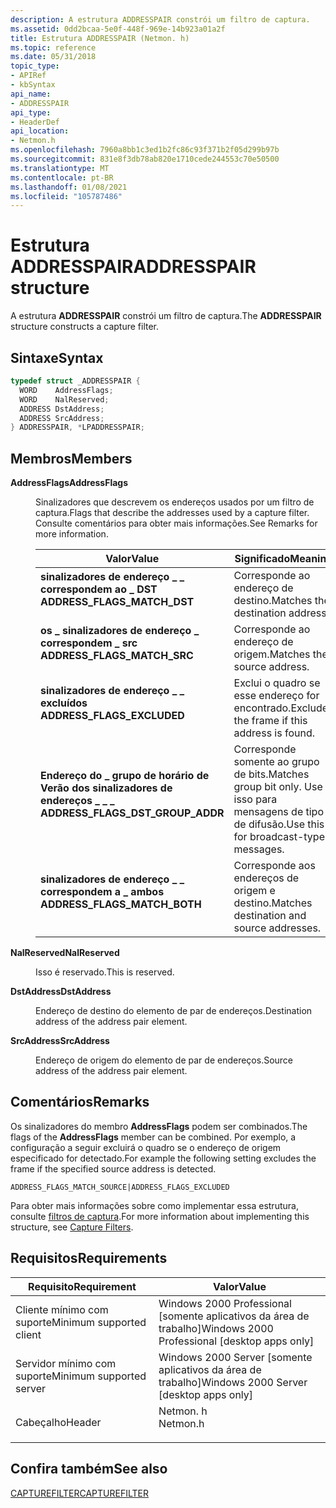 ```yaml
---
description: A estrutura ADDRESSPAIR constrói um filtro de captura.
ms.assetid: 0dd2bcaa-5e0f-448f-969e-14b923a01a2f
title: Estrutura ADDRESSPAIR (Netmon. h)
ms.topic: reference
ms.date: 05/31/2018
topic_type:
- APIRef
- kbSyntax
api_name:
- ADDRESSPAIR
api_type:
- HeaderDef
api_location:
- Netmon.h
ms.openlocfilehash: 7960a8bb1c3ed1b2fc86c93f371b2f05d299b97b
ms.sourcegitcommit: 831e8f3db78ab820e1710cede244553c70e50500
ms.translationtype: MT
ms.contentlocale: pt-BR
ms.lasthandoff: 01/08/2021
ms.locfileid: "105787486"
---
```

# <a name="addresspair-structure"></a><span data-ttu-id="88617-103">Estrutura ADDRESSPAIR</span><span class="sxs-lookup"><span data-stu-id="88617-103">ADDRESSPAIR structure</span></span>

<span data-ttu-id="88617-104">A estrutura **ADDRESSPAIR** constrói um filtro de captura.</span><span class="sxs-lookup"><span data-stu-id="88617-104">The **ADDRESSPAIR** structure constructs a capture filter.</span></span>

## <a name="syntax"></a><span data-ttu-id="88617-105">Sintaxe</span><span class="sxs-lookup"><span data-stu-id="88617-105">Syntax</span></span>


```C++
typedef struct _ADDRESSPAIR {
  WORD    AddressFlags;
  WORD    NalReserved;
  ADDRESS DstAddress;
  ADDRESS SrcAddress;
} ADDRESSPAIR, *LPADDRESSPAIR;
```



## <a name="members"></a><span data-ttu-id="88617-106">Membros</span><span class="sxs-lookup"><span data-stu-id="88617-106">Members</span></span>

<dl> <dt>

<span data-ttu-id="88617-107">**AddressFlags**</span><span class="sxs-lookup"><span data-stu-id="88617-107">**AddressFlags**</span></span>
</dt> <dd>

<span data-ttu-id="88617-108">Sinalizadores que descrevem os endereços usados por um filtro de captura.</span><span class="sxs-lookup"><span data-stu-id="88617-108">Flags that describe the addresses used by a capture filter.</span></span> <span data-ttu-id="88617-109">Consulte comentários para obter mais informações.</span><span class="sxs-lookup"><span data-stu-id="88617-109">See Remarks for more information.</span></span>



| <span data-ttu-id="88617-110">Valor</span><span class="sxs-lookup"><span data-stu-id="88617-110">Value</span></span>                                                                                                                                                                                                         | <span data-ttu-id="88617-111">Significado</span><span class="sxs-lookup"><span data-stu-id="88617-111">Meaning</span></span>                                                                  |
|---------------------------------------------------------------------------------------------------------------------------------------------------------------------------------------------------------------|--------------------------------------------------------------------------|
| <span id="ADDRESS_FLAGS_MATCH_DST"></span><span id="address_flags_match_dst"></span><dl> <span data-ttu-id="88617-112"><dt>**sinalizadores de endereço \_ \_ correspondem ao \_ DST**</dt></span><span class="sxs-lookup"><span data-stu-id="88617-112"><dt>**ADDRESS\_FLAGS\_MATCH\_DST**</dt></span></span> </dl>                 | <span data-ttu-id="88617-113">Corresponde ao endereço de destino.</span><span class="sxs-lookup"><span data-stu-id="88617-113">Matches the destination address.</span></span><br/>                              |
| <span id="ADDRESS_FLAGS_MATCH_SRC"></span><span id="address_flags_match_src"></span><dl> <span data-ttu-id="88617-114"><dt>**os \_ sinalizadores de endereço \_ correspondem \_ src**</dt></span><span class="sxs-lookup"><span data-stu-id="88617-114"><dt>**ADDRESS\_FLAGS\_MATCH\_SRC**</dt></span></span> </dl>                 | <span data-ttu-id="88617-115">Corresponde ao endereço de origem.</span><span class="sxs-lookup"><span data-stu-id="88617-115">Matches the source address.</span></span><br/>                                   |
| <span id="ADDRESS_FLAGS_EXCLUDED"></span><span id="address_flags_excluded"></span><dl> <span data-ttu-id="88617-116"><dt>**sinalizadores de endereço \_ \_ excluídos**</dt></span><span class="sxs-lookup"><span data-stu-id="88617-116"><dt>**ADDRESS\_FLAGS\_EXCLUDED**</dt></span></span> </dl>                     | <span data-ttu-id="88617-117">Exclui o quadro se esse endereço for encontrado.</span><span class="sxs-lookup"><span data-stu-id="88617-117">Excludes the frame if this address is found.</span></span><br/>                  |
| <span id="ADDRESS_FLAGS_DST_GROUP_ADDR"></span><span id="address_flags_dst_group_addr"></span><dl> <span data-ttu-id="88617-118"><dt>**Endereço do \_ grupo de horário de Verão dos sinalizadores de endereços \_ \_ \_**</dt></span><span class="sxs-lookup"><span data-stu-id="88617-118"><dt>**ADDRESS\_FLAGS\_DST\_GROUP\_ADDR**</dt></span></span> </dl> | <span data-ttu-id="88617-119">Corresponde somente ao grupo de bits.</span><span class="sxs-lookup"><span data-stu-id="88617-119">Matches group bit only.</span></span> <span data-ttu-id="88617-120">Use isso para mensagens de tipo de difusão.</span><span class="sxs-lookup"><span data-stu-id="88617-120">Use this for broadcast-type messages.</span></span><br/> |
| <span id="ADDRESS_FLAGS_MATCH_BOTH"></span><span id="address_flags_match_both"></span><dl> <span data-ttu-id="88617-121"><dt>**sinalizadores de endereço \_ \_ correspondem a \_ ambos**</dt></span><span class="sxs-lookup"><span data-stu-id="88617-121"><dt>**ADDRESS\_FLAGS\_MATCH\_BOTH**</dt></span></span> </dl>              | <span data-ttu-id="88617-122">Corresponde aos endereços de origem e destino.</span><span class="sxs-lookup"><span data-stu-id="88617-122">Matches destination and source addresses.</span></span><br/>                     |



 

</dd> <dt>

<span data-ttu-id="88617-123">**NalReserved**</span><span class="sxs-lookup"><span data-stu-id="88617-123">**NalReserved**</span></span>
</dt> <dd>

<span data-ttu-id="88617-124">Isso é reservado.</span><span class="sxs-lookup"><span data-stu-id="88617-124">This is reserved.</span></span>

</dd> <dt>

<span data-ttu-id="88617-125">**DstAddress**</span><span class="sxs-lookup"><span data-stu-id="88617-125">**DstAddress**</span></span>
</dt> <dd>

<span data-ttu-id="88617-126">Endereço de destino do elemento de par de endereços.</span><span class="sxs-lookup"><span data-stu-id="88617-126">Destination address of the address pair element.</span></span>

</dd> <dt>

<span data-ttu-id="88617-127">**SrcAddress**</span><span class="sxs-lookup"><span data-stu-id="88617-127">**SrcAddress**</span></span>
</dt> <dd>

<span data-ttu-id="88617-128">Endereço de origem do elemento de par de endereços.</span><span class="sxs-lookup"><span data-stu-id="88617-128">Source address of the address pair element.</span></span>

</dd> </dl>

## <a name="remarks"></a><span data-ttu-id="88617-129">Comentários</span><span class="sxs-lookup"><span data-stu-id="88617-129">Remarks</span></span>

<span data-ttu-id="88617-130">Os sinalizadores do membro **AddressFlags** podem ser combinados.</span><span class="sxs-lookup"><span data-stu-id="88617-130">The flags of the **AddressFlags** member can be combined.</span></span> <span data-ttu-id="88617-131">Por exemplo, a configuração a seguir excluirá o quadro se o endereço de origem especificado for detectado.</span><span class="sxs-lookup"><span data-stu-id="88617-131">For example the following setting excludes the frame if the specified source address is detected.</span></span>

``` syntax
ADDRESS_FLAGS_MATCH_SOURCE|ADDRESS_FLAGS_EXCLUDED
```

<span data-ttu-id="88617-132">Para obter mais informações sobre como implementar essa estrutura, consulte [filtros de captura](capture-filters.md).</span><span class="sxs-lookup"><span data-stu-id="88617-132">For more information about implementing this structure, see [Capture Filters](capture-filters.md).</span></span>

## <a name="requirements"></a><span data-ttu-id="88617-133">Requisitos</span><span class="sxs-lookup"><span data-stu-id="88617-133">Requirements</span></span>



| <span data-ttu-id="88617-134">Requisito</span><span class="sxs-lookup"><span data-stu-id="88617-134">Requirement</span></span> | <span data-ttu-id="88617-135">Valor</span><span class="sxs-lookup"><span data-stu-id="88617-135">Value</span></span> |
|-------------------------------------|-------------------------------------------------------------------------------------|
| <span data-ttu-id="88617-136">Cliente mínimo com suporte</span><span class="sxs-lookup"><span data-stu-id="88617-136">Minimum supported client</span></span><br/> | <span data-ttu-id="88617-137">Windows 2000 Professional \[somente aplicativos da área de trabalho\]</span><span class="sxs-lookup"><span data-stu-id="88617-137">Windows 2000 Professional \[desktop apps only\]</span></span><br/>                          |
| <span data-ttu-id="88617-138">Servidor mínimo com suporte</span><span class="sxs-lookup"><span data-stu-id="88617-138">Minimum supported server</span></span><br/> | <span data-ttu-id="88617-139">Windows 2000 Server \[somente aplicativos da área de trabalho\]</span><span class="sxs-lookup"><span data-stu-id="88617-139">Windows 2000 Server \[desktop apps only\]</span></span><br/>                                |
| <span data-ttu-id="88617-140">Cabeçalho</span><span class="sxs-lookup"><span data-stu-id="88617-140">Header</span></span><br/>                   | <dl> <span data-ttu-id="88617-141"><dt>Netmon. h</dt></span><span class="sxs-lookup"><span data-stu-id="88617-141"><dt>Netmon.h</dt></span></span> </dl> |



## <a name="see-also"></a><span data-ttu-id="88617-142">Confira também</span><span class="sxs-lookup"><span data-stu-id="88617-142">See also</span></span>

<dl> <dt>

[<span data-ttu-id="88617-143">CAPTUREFILTER</span><span class="sxs-lookup"><span data-stu-id="88617-143">CAPTUREFILTER</span></span>](capturefilter.md)
</dt> </dl>

 

 




